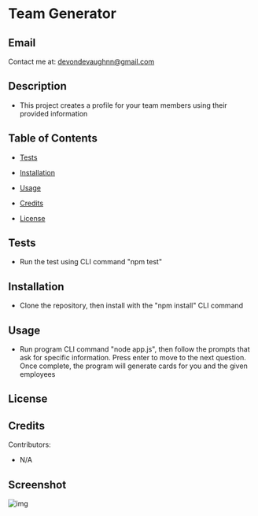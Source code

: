 # Team Generator
## Email

Contact me at: devondevaughnn@gmail.com

## Description

 * This project creates a profile for your team members using their provided information

## Table of Contents

* [Tests](#testing)

* [Installation](#install)

* [Usage](#usage)

* [Credits](#contribution)

* [License](#license)

## Tests

* Run the test using CLI command "npm test"

## Installation

* Clone the repository, then install with the "npm install" CLI command
       
## Usage 

* Run program CLI command "node app.js", then follow the prompts that ask for specific information. Press enter to move to the next question. Once complete, the program will generate cards for you and the given employees

## License



## Credits

Contributors:
* N/A 

## Screenshot
![img](../Assets/Screenshot(210).png)
